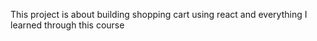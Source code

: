 This project is about building shopping cart using react and everything I learned through this course
